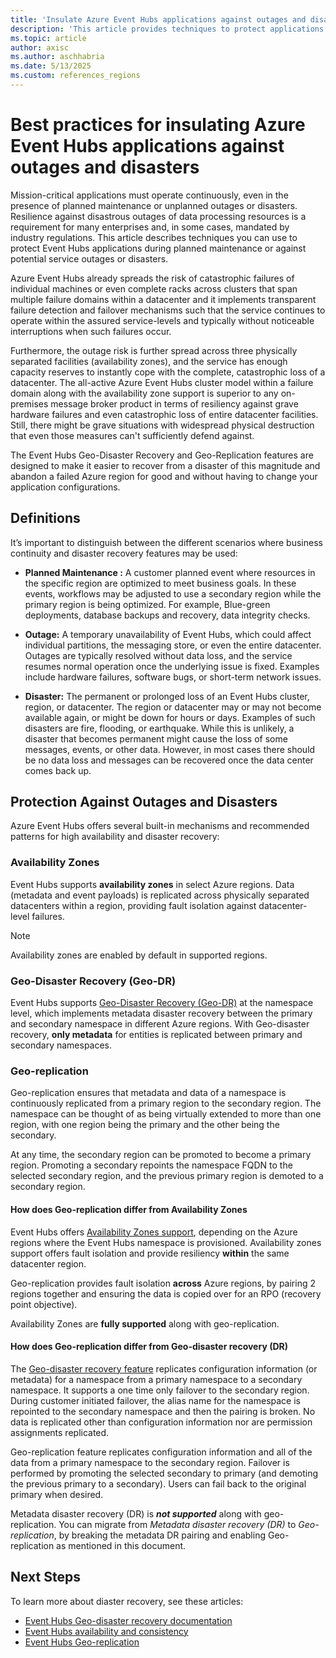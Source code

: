 ```yaml
---
title: 'Insulate Azure Event Hubs applications against outages and disasters'
description: 'This article provides techniques to protect applications during Azure Event Hubs planned maintenance or unplanned outage.'
ms.topic: article
author: axisc
ms.author: aschhabria
ms.date: 5/13/2025
ms.custom: references_regions
---
```


# Best practices for insulating Azure Event Hubs applications against outages and disasters

Mission-critical applications must operate continuously, even in the presence of planned maintenance or unplanned outages or disasters. Resilience against disastrous outages of data processing resources is a requirement for many enterprises and, in some cases, mandated by industry regulations. This article describes techniques you can use to protect Event Hubs applications during planned maintenance or against potential service outages or disasters.

Azure Event Hubs already spreads the risk of catastrophic failures of individual machines or even complete racks across clusters that span multiple failure domains within a datacenter and it implements transparent failure detection and failover mechanisms such that the service continues to operate within the assured service-levels and typically without noticeable interruptions when such failures occur.

Furthermore, the outage risk is further spread across three physically separated facilities (availability zones), and the service has enough capacity reserves to instantly cope with the complete, catastrophic loss of a datacenter. The all-active Azure Event Hubs cluster model within a failure domain along with the availability zone support is superior to any on-premises message broker product in terms of resiliency against grave hardware failures and even catastrophic loss of entire datacenter facilities. Still, there might be grave situations with widespread physical destruction that even those measures can't sufficiently defend against.

The Event Hubs Geo-Disaster Recovery and Geo-Replication features are designed to make it easier to recover from a disaster of this magnitude and abandon a failed Azure region for good and without having to change your application configurations.

## Definitions

It’s important to distinguish between the different scenarios where business continuity and disaster recovery features may be used:

- **Planned Maintenance :** A customer planned event where resources in the specific region are optimized to meet business goals. In these events, workflows may be adjusted to use a secondary region while the primary region is being optimized. For example, Blue-green deployments, database backups and recovery, data integrity checks.

- **Outage:** A temporary unavailability of Event Hubs, which could affect individual partitions, the messaging store, or even the entire datacenter. Outages are typically resolved without data loss, and the service resumes normal operation once the underlying issue is fixed. Examples include hardware failures, software bugs, or short-term network issues.

- **Disaster:** The permanent or prolonged loss of an Event Hubs cluster, region, or datacenter. The region or datacenter may or may not become available again, or might be down for hours or days. Examples of such disasters are fire, flooding, or earthquake. While this is unlikely, a disaster that becomes permanent might cause the loss of some messages, events, or other data. However, in most cases there should be no data loss and messages can be recovered once the data center comes back up.


## Protection Against Outages and Disasters

Azure Event Hubs offers several built-in mechanisms and recommended patterns for high availability and disaster recovery:

### Availability Zones

Event Hubs supports **availability zones** in select Azure regions. Data (metadata and event payloads) is replicated across physically separated datacenters within a region, providing fault isolation against datacenter-level failures.

> [!NOTE]
> Availability zones are enabled by default in supported regions.

### Geo-Disaster Recovery (Geo-DR)

Event Hubs supports [Geo-Disaster Recovery (Geo-DR)](event-hubs-geo-dr.md) at the namespace level, which implements metadata disaster recovery between the primary and secondary namespace in different Azure regions. With Geo-disaster recovery, **only metadata** for entities is replicated between primary and secondary namespaces.

### Geo-replication

Geo-replication ensures that metadata and data of a namespace is continuously replicated from a primary region to the secondary region. The namespace can be thought of as being virtually extended to more than one region, with one region being the primary and the other being the secondary.

At any time, the secondary region can be promoted to become a primary region. Promoting a secondary repoints the namespace FQDN to the selected secondary region, and the previous primary region is demoted to a secondary region.

#### How does Geo-replication differ from Availability Zones

Event Hubs offers [Availability Zones support](#availability-zones), depending on the Azure regions where the Event Hubs namespace is provisioned. Availability zones support offers fault isolation and provide resiliency **within** the same datacenter region.

Geo-replication provides fault isolation **across** Azure regions, by pairing 2 regions together and ensuring the data is copied over for an RPO (recovery point objective).

Availability Zones are **fully supported** along with geo-replication.

#### How does Geo-replication differ from Geo-disaster recovery (DR)

The [Geo-disaster recovery feature](#geo-disaster-recovery-geo-dr) replicates configuration information (or metadata) for a namespace from a primary namespace to a secondary namespace. It supports a one time only failover to the secondary region. During customer initiated failover, the alias name for the namespace is repointed to the secondary namespace and then the pairing is broken. No data is replicated other than configuration information nor are permission assignments replicated. 

Geo-replication feature replicates configuration information and all of the data from a primary namespace to the secondary region. Failover is performed by promoting the selected secondary to primary (and demoting the previous primary to a secondary). Users can fail back to the original primary when desired.

Metadata disaster recovery (DR) is ***not supported*** along with geo-replication. You can migrate from *Metadata disaster recovery (DR)* to *Geo-replication*, by breaking the metadata DR pairing and enabling Geo-replication as mentioned in this document.


## Next Steps

To learn more about diaster recovery, see these articles:

   * [Event Hubs Geo-disaster recovery documentation](event-hubs-geo-dr.md)
   * [Event Hubs availability and consistency](event-hubs-availability-and-consistency.md)
   * [Event Hubs Geo-replication](geo-replication.md)

